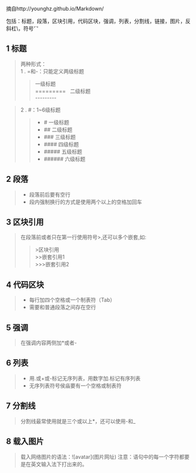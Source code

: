 
摘自http://younghz.github.io/Markdown/

包括：标题，段落，区块引用，代码区块，强调，列表，分割线，链接，图片，反斜杠\，符号'`'

## 1 标题

>两种形式：   
>1 . =和-：只能定义两级标题   
>>一级标题   
>>\=========   
>>二级标题   
>>\---------

>2 . #：1~6级标题   
>>- \# 一级标题    
>>- \## 二级标题    
>>- \### 三级标题    
>>- \#### 四级标题    
>>- \##### 五级标题    
>>- \###### 六级标题

## 2 段落

>- 段落前后要有空行    
>- 段内强制换行的方式是使用两个以上的空格加回车

## 3 区块引用

>在段落前或者只在第一行使用符号\>,还可以多个嵌套,如:   
>>\>区块引用   
>>\>>嵌套引用1   
>>\>>>嵌套引用2

## 4 代码区块

>- 每行加四个空格或一个制表符（Tab）   
>- 需要和普通段落之间存在空行   

## 5 强调

>在强调内容两侧加\*或者\-

## 6 列表

>- 用\.或\+或\-标记无序列表，用数字加\.标记有序列表   
>- 无序列表符号侯庙要有一个空格或制表符

## 7 分割线

>分割线最常使用就是三个或以上\*，还可以使用\-和\_

## 8 载入图片

> 载入网络图片的语法：\!\[avatar\]\(图片网址)
> 注意：语句中的每一个字符都要是在英文输入法下打出来的。
